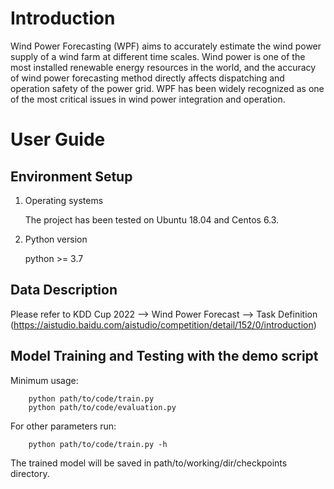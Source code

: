 # Introduction
Wind Power Forecasting (WPF) aims to accurately estimate the wind power supply of a wind farm at different time scales. 
Wind power is one of the most installed renewable energy resources in the world, and the accuracy of wind power forecasting method directly affects dispatching and operation safety of the power grid.
WPF has been widely recognized as one of the most critical issues in wind power integration and operation. 



# User Guide
## Environment Setup   
1. Operating systems

    The project has been tested on Ubuntu 18.04 and Centos 6.3.

2. Python version

    python >= 3.7


## Data Description
Please refer to KDD Cup 2022 --> Wind Power Forecast --> Task Definition 
(https://aistudio.baidu.com/aistudio/competition/detail/152/0/introduction)

## Model Training and Testing with the demo script

Minimum usage:
```
    python path/to/code/train.py 
    python path/to/code/evaluation.py
```

For other parameters run:
```
    python path/to/code/train.py -h
```
The trained model will be saved in path/to/working/dir/checkpoints directory. 


    
